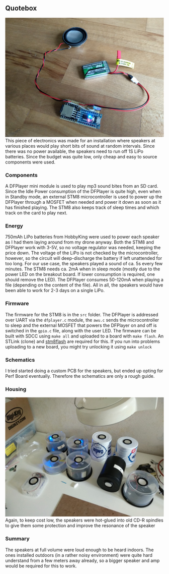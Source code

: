 ## Quotebox
![Quotebox Picture](img/quotebox.jpg)
This piece of electronics was made for an installation where speakers at various places would play short bits of sound at random intervals. Since there was no power available, the speakers need to run off 1S LiPo batteries. Since the budget was quite low, only cheap and easy to source components were used.

### Components
A DFPlayer mini module is used to play mp3 sound bites from an SD card. Since the Idle Power consumption of the DFPlayer is quite high, even when in Standby mode, an external STM8 microcontroller is used to power up the DFPlayer through a MOSFET when needed and power it down as soon as it has finished playing. The STM8 also keeps track of sleep times and which track on the card to play next.

### Energy
750mAh LiPo batteries from HobbyKing were used to power each speaker as I had them laying around from my drone anyway. Both the STM8 and DFPlayer work with 3-5V, so no voltage regulator was needed, keeping the price down. The voltage of the LiPo is not checked by the microcontroller, however, so the circuit will deep-discharge the battery if left unattended for too long. For our use case, the speakers played a sound of ca. 5s every few minutes. The STM8 needs ca. 2mA when in sleep mode (mostly
due to the power LED on the breakout board. If lower consumption is required, one should remove the LED). The DFPlayer consumes 50-120mA when playing a file (depending on the content of the file). All in all, the speakers would have been able to work for 2-3 days on a single LiPo.

### Firmware
The firmware for the STM8 is in the `src` folder. The DFPlayer is addressed over UART via the `dfplayer.c` module, the `awu.c` sends the microcontroller to sleep and the external MOSFET that powers the DFPlayer on and off is switched in the `gpio.c` file, along with the user LED.
The firmware can be built with SDCC using `make all` and uploaded to a board with `make flash`. An STLink (clone) and [stm8flash] are required for this. If you run into problems uploading to a new board, you might try unlocking it using `make unlock`

[stm8flash]: https://github.com/vdudouyt/stm8flash

### Schematics
I tried started doing a custom PCB for the speakers, but ended up opting for Perf Board eventually. Therefore the schematics are only a rough guide.

### Housing
![Quotebox Housing](img/quotebox_housing.jpg)
Again, to keep cost low, the speakers were hot-glued into old CD-R spindles to give them some protection and improve the resonance of the speaker

### Summary
The speakers at full volume were loud enough to be heard indoors. The ones installed outdoors (in a rather noisy environment) were quite hard understand from a few meters away already, so a bigger speaker and amp would be required for this to work.
